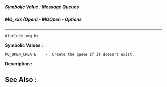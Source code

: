 ##### Symbolic Value : Message Queues
##### MQ_xxx (Open) - MQOpen - Options
---
```
#include <mq.h>
```

**Symbolic Values :**

	MQ_OPEN_CREATE	  -  Create the queue if it doesn't exist.


**Description :**




**See Also :**
---
